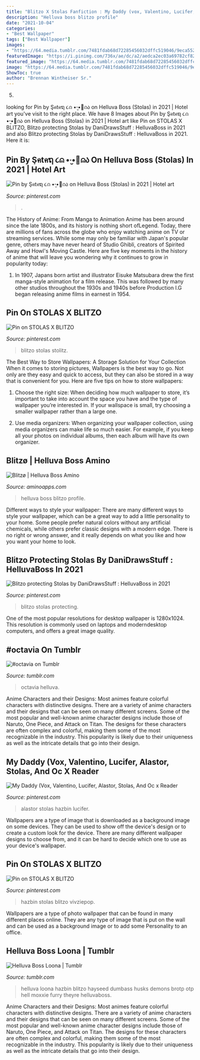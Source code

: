 ```yaml
---
title: "Blitzo X Stolas Fanfiction : My Daddy (vox, Valentino, Lucifer, Alastor, Stolas, And Oc X Reader"
description: "Helluva boss blitzo profile"
date: "2021-10-04"
categories:
- "Best Wallpaper"
tags: ["Best Wallpaper"]
images:
- "https://64.media.tumblr.com/7481fdab68d72285456032dffc519046/9eca5525da0e1092-c9/s540x810/e1fea4253645ebd9c200b853c56b88143f400f51.png"
featuredImage: "https://i.pinimg.com/736x/ae/dc/a2/aedca2ec03a69782cf825f654ab64491.jpg"
featured_image: "https://64.media.tumblr.com/7481fdab68d72285456032dffc519046/9eca5525da0e1092-c9/s540x810/e1fea4253645ebd9c200b853c56b88143f400f51.png"
image: "https://64.media.tumblr.com/7481fdab68d72285456032dffc519046/9eca5525da0e1092-c9/s540x810/e1fea4253645ebd9c200b853c56b88143f400f51.png"
ShowToc: true
author: "Brennan Wintheiser Sr."
---
```



5.

	

		
looking for Pin by Şคtคຖ ૮⍝ •˕̮•🎀⍝ა on Helluva Boss (Stolas) in 2021 | Hotel art you've visit to the right place. We have 8 Images about Pin by Şคtคຖ ૮⍝ •˕̮•🎀⍝ა on Helluva Boss (Stolas) in 2021 | Hotel art like Pin on STOLAS X BLITZO, Blitzo protecting Stolas by DaniDrawsStuff : HelluvaBoss in 2021 and also Blitzo protecting Stolas by DaniDrawsStuff : HelluvaBoss in 2021. Here it is:
		
    
## Pin By Şคtคຖ ૮⍝ •˕̮•🎀⍝ა On Helluva Boss (Stolas) In 2021 | Hotel Art

<img loading=lazy src="https://i.pinimg.com/736x/d3/05/9e/d3059ee01a5089c329482ea5980452b8.jpg" onerror="this.onerror=null;this.src='https://tse1.mm.bing.net/th?id=OIP.dYCxxGrfDxg4R4uihBE7tgHaHa&amp;pid=15.1';" alt="Pin by Şคtคຖ ૮⍝ •˕̮•🎀⍝ა on Helluva Boss (Stolas) in 2021 | Hotel art">

_Source: pinterest.com_

>. 

	

The History of Anime: From Manga to Animation
Anime has been around since the late 1800s, and its history is nothing short ofLegend. Today, there are millions of fans across the globe who enjoy watching anime on TV or streaming services. While some may only be familiar with Japan's popular genre, others may have never heard of Studio Ghibli, creators of Spirited Away and Howl's Moving Castle. Here are five key moments in the history of anime that will leave you wondering why it continues to grow in popularity today:
1) In 1907, Japans born artist and illustrator Eisuke Matsubara drew the first manga-style animation for a film release. This was followed by many other studios throughout the 1930s and 1940s before Production I.G began releasing anime films in earnest in 1954.

    
## Pin On STOLAS X BLITZO

<img loading=lazy src="https://i.pinimg.com/736x/a7/1f/9a/a71f9a69bb5eb9398dbb3a9c3687f753.jpg" onerror="this.onerror=null;this.src='https://tse2.mm.bing.net/th?id=OIP.K-4bDt3Nw9whNzzXOQd26gHaJy&amp;pid=15.1';" alt="Pin on STOLAS X BLITZO">

_Source: pinterest.com_

>blitzo stolas stolitz. 

	

The Best Way to Store Wallpapers: A Storage Solution for Your Collection
When it comes to storing pictures, Wallpapers is the best way to go. Not only are they easy and quick to access, but they can also be stored in a way that is convenient for you. Here are five tips on how to store wallpapers:
1) Choose the right size: When deciding how much wallpaper to store, it’s important to take into account the space you have and the type of wallpaper you’re interested in. If your wallspace is small, try choosing a smaller wallpaper rather than a large one.

2) Use media organizers: When organizing your wallpaper collection, using media organizers can make life so much easier. For example, if you keep all your photos on individual albums, then each album will have its own organizer.

    
## Blitzø | Helluva Boss Amino

<img loading=lazy src="https://pm1.narvii.com/7408/5567e5fdc8402a32c346f5df5693211895133989r1-694-694v2_hq.jpg" onerror="this.onerror=null;this.src='https://tse4.mm.bing.net/th?id=OIP.VPJOq23jw04H7oaXwGANogHaHa&amp;pid=15.1';" alt="Blitzø | Helluva Boss Amino">

_Source: aminoapps.com_

>helluva boss blitzo profile. 

	

Different ways to style your wallpaper:
There are many different ways to style your wallpaper, which can be a great way to add a little personality to your home. Some people prefer natural colors without any artificial chemicals, while others prefer classic designs with a modern edge. There is no right or wrong answer, and it really depends on what you like and how you want your home to look.

    
## Blitzo Protecting Stolas By DaniDrawsStuff : HelluvaBoss In 2021

<img loading=lazy src="https://i.pinimg.com/736x/f0/f9/93/f0f9935272f8858545c0d7d81a162e33.jpg" onerror="this.onerror=null;this.src='https://tse3.mm.bing.net/th?id=OIP.oQeMLfdMk4zvGJA6Lwlb4gHaHa&amp;pid=15.1';" alt="Blitzo protecting Stolas by DaniDrawsStuff : HelluvaBoss in 2021">

_Source: pinterest.com_

>blitzo stolas protecting. 

	

One of the most popular resolutions for desktop wallpaper is 1280x1024. This resolution is commonly used on laptops and moderndesktop computers, and offers a great image quality.

    
## #octavia On Tumblr

<img loading=lazy src="https://64.media.tumblr.com/7481fdab68d72285456032dffc519046/9eca5525da0e1092-c9/s540x810/e1fea4253645ebd9c200b853c56b88143f400f51.png" onerror="this.onerror=null;this.src='https://tse4.mm.bing.net/th?id=OIP.eUipl-st-4qOBr7H_QE0owHaKR&amp;pid=15.1';" alt="#octavia on Tumblr">

_Source: tumblr.com_

>octavia helluva. 

	

Anime Characters and their Designs: Most animes feature colorful characters with distinctive designs.
There are a variety of anime characters and their designs that can be seen on many different screens. Some of the most popular and well-known anime character designs include those of Naruto, One Piece, and Attack on Titan. The designs for these characters are often complex and colorful, making them some of the most recognizable in the industry. This popularity is likely due to their uniqueness as well as the intricate details that go into their design.

    
## My Daddy (Vox, Valentino, Lucifer, Alastor, Stolas, And Oc X Reader

<img loading=lazy src="https://i.pinimg.com/736x/d5/b4/2e/d5b42ef27ab3abfdbaaa7aae61bfa35c.jpg" onerror="this.onerror=null;this.src='https://tse1.mm.bing.net/th?id=OIP.9F4dZP6k7LnTzGhGx7jIAQHaHD&amp;pid=15.1';" alt="My Daddy (Vox, Valentino, Lucifer, Alastor, Stolas, And Oc x Reader">

_Source: pinterest.com_

>alastor stolas hazbin lucifer. 

	

Wallpapers are a type of image that is downloaded as a background image on some devices. They can be used to show off the device's design or to create a custom look for the device. There are many different wallpaper designs to choose from, and it can be hard to decide which one to use as your device's wallpaper.

    
## Pin On STOLAS X BLITZO

<img loading=lazy src="https://i.pinimg.com/736x/ae/dc/a2/aedca2ec03a69782cf825f654ab64491.jpg" onerror="this.onerror=null;this.src='https://tse1.mm.bing.net/th?id=OIP.Nd1DPQfQ_YxatEHuUC_EvAHaJQ&amp;pid=15.1';" alt="Pin on STOLAS X BLITZO">

_Source: pinterest.com_

>hazbin stolas blitzo vivziepop. 

	



Wallpapers are a type of photo wallpaper that can be found in many different places online. They are any type of image that is put on the wall and can be used as a background image or to add some Personality to an office.

    
## Helluva Boss Loona | Tumblr

<img loading=lazy src="https://64.media.tumblr.com/25f9f644f9aa4bee09c3adad6a7a0cf8/8db2808c9187e7d8-a9/s640x960/eddb80fc4ebefc5a58695f4169063ec1ca4f4c23.jpg" onerror="this.onerror=null;this.src='https://tse2.mm.bing.net/th?id=OIP.ZsOzuzLRdVwbot3FsXpXMwHaEK&amp;pid=15.1';" alt="Helluva Boss Loona | Tumblr">

_Source: tumblr.com_

>helluva loona hazbin blitzo hayseed dumbass husks demons brotp otp hell moxxie furry theyre helluvaboss. 

	

Anime Characters and their Designs: Most animes feature colorful characters with distinctive designs.
There are a variety of anime characters and their designs that can be seen on many different screens. Some of the most popular and well-known anime character designs include those of Naruto, One Piece, and Attack on Titan. The designs for these characters are often complex and colorful, making them some of the most recognizable in the industry. This popularity is likely due to their uniqueness as well as the intricate details that go into their design.

